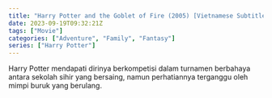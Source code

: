 ```yaml
---
title: "Harry Potter and the Goblet of Fire (2005) [Vietnamese Subtitle]"
date: 2023-09-19T09:32:21Z
tags: ["Movie"]
categories: ["Adventure", "Family", "Fantasy"]
series: ["Harry Potter"]
---
```


Harry Potter mendapati dirinya berkompetisi dalam turnamen berbahaya antara sekolah sihir yang bersaing, namun perhatiannya terganggu oleh mimpi buruk yang berulang.

<mux-player stream-type="on-demand"
  src="https://kp3d-my.sharepoint.com/personal/ryoo_kp3d_onmicrosoft_com/_layouts/15/download.aspx?share=EZbt2z9UpcBImb8DT_JAzNEBshg1JH2RBbYk472x4P-NQQ" metadata-video-title="Harry Potter and the Goblet of Fire (2005) [Vietnamese Subtitle]" prefer-playback="mse" controls>
  </mux-player>
  
  
  <script src="https://cdn.jsdelivr.net/npm/@mux/mux-player"></script>
  
 <script id="FlJBw3L1jw97PUPJoiKS9ofS39bcotMJbTobKRetiDE" type="application/ld+json">
 {
  "@context": "https://schema.org/",
  "@type": "VideoObject",
  "name": "Harry Potter and the Goblet of Fire",
  "contentUrl": "https://stream.mux.com/FlJBw3L1jw97PUPJoiKS9ofS39bcotMJbTobKRetiDE.m3u8",
  "thumbnailUrl": "https://www.themoviedb.org/t/p/original/vDJE7JPnPc6fJBMBXdSltYM6yL6.jpg?width=314&fit_mode=preserve&time=25",
  "uploadDate": "2023-09-19T09:32:21Z",
}

</script>
